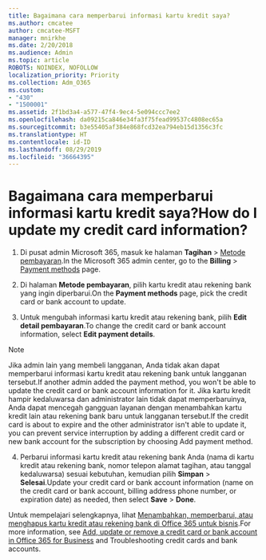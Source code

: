 ```yaml
---
title: Bagaimana cara memperbarui informasi kartu kredit saya?
ms.author: cmcatee
author: cmcatee-MSFT
manager: mnirkhe
ms.date: 2/20/2018
ms.audience: Admin
ms.topic: article
ROBOTS: NOINDEX, NOFOLLOW
localization_priority: Priority
ms.collection: Adm_O365
ms.custom:
- "430"
- "1500001"
ms.assetid: 2f1bd3a4-a577-47f4-9ec4-5e094ccc7ee2
ms.openlocfilehash: da09215ca846e34fa3f75fead99537c4808ec65a
ms.sourcegitcommit: b3e55405af384e868fcd32ea794eb15d1356c3fc
ms.translationtype: HT
ms.contentlocale: id-ID
ms.lasthandoff: 08/29/2019
ms.locfileid: "36664395"
---
```

# <a name="how-do-i-update-my-credit-card-information"></a><span data-ttu-id="2977f-102">Bagaimana cara memperbarui informasi kartu kredit saya?</span><span class="sxs-lookup"><span data-stu-id="2977f-102">How do I update my credit card information?</span></span>

1. <span data-ttu-id="2977f-103">Di pusat admin Microsoft 365, masuk ke halaman **Tagihan** \> [Metode pembayaran](https://go.microsoft.com/fwlink/p/?linkid=842054).</span><span class="sxs-lookup"><span data-stu-id="2977f-103">In the Microsoft 365 admin center, go to the **Billing** \> [Payment methods](https://go.microsoft.com/fwlink/p/?linkid=842054) page.</span></span>

2. <span data-ttu-id="2977f-104">Di halaman **Metode pembayaran**, pilih kartu kredit atau rekening bank yang ingin diperbarui.</span><span class="sxs-lookup"><span data-stu-id="2977f-104">On the **Payment methods** page, pick the credit card or bank account to update.</span></span>

3. <span data-ttu-id="2977f-105">Untuk mengubah informasi kartu kredit atau rekening bank, pilih **Edit detail pembayaran**.</span><span class="sxs-lookup"><span data-stu-id="2977f-105">To change the credit card or bank account information, select **Edit payment details**.</span></span>

> [!NOTE]
> <span data-ttu-id="2977f-106">Jika admin lain yang membeli langganan, Anda tidak akan dapat memperbarui informasi kartu kredit atau rekening bank untuk langganan tersebut.</span><span class="sxs-lookup"><span data-stu-id="2977f-106">If another admin added the payment method, you won't be able to update the credit card or bank account information for it.</span></span> <span data-ttu-id="2977f-107">Jika kartu kredit hampir kedaluwarsa dan administrator lain tidak dapat memperbaruinya, Anda dapat mencegah gangguan layanan dengan menambahkan kartu kredit lain atau rekening bank baru untuk langganan tersebut.</span><span class="sxs-lookup"><span data-stu-id="2977f-107">If the credit card is about to expire and the other administrator isn't able to update it, you can prevent service interruption by adding a different credit card or new bank account for the subscription by choosing Add payment method.</span></span>

4. <span data-ttu-id="2977f-108">Perbarui informasi kartu kredit atau rekening bank Anda (nama di kartu kredit atau rekening bank, nomor telepon alamat tagihan, atau tanggal kedaluwarsa) sesuai kebutuhan, kemudian pilih **Simpan** > **Selesai**.</span><span class="sxs-lookup"><span data-stu-id="2977f-108">Update your credit card or bank account information (name on the credit card or bank account, billing address phone number, or expiration date) as needed, then select **Save** > **Done**.</span></span>

<span data-ttu-id="2977f-109">Untuk mempelajari selengkapnya, lihat [Menambahkan, memperbarui, atau menghapus kartu kredit atau rekening bank di Office 365 untuk bisnis](https://docs.microsoft.com/office365/admin/subscriptions-and-billing/add-update-or-remove-credit-card-or-bank-account).</span><span class="sxs-lookup"><span data-stu-id="2977f-109">For more information, see [Add, update or remove a credit card or bank account in Office 365 for Business](https://docs.microsoft.com/office365/admin/subscriptions-and-billing/add-update-or-remove-credit-card-or-bank-account) and Troubleshooting credit cards and bank accounts.</span></span>